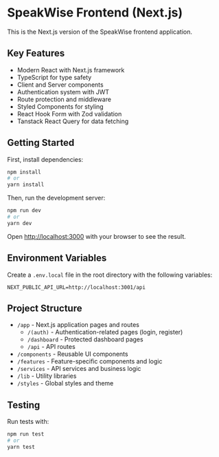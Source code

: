 # SpeakWise Frontend (Next.js)

This is the Next.js version of the SpeakWise frontend application.

## Key Features

- Modern React with Next.js framework
- TypeScript for type safety
- Client and Server components
- Authentication system with JWT
- Route protection and middleware
- Styled Components for styling
- React Hook Form with Zod validation
- Tanstack React Query for data fetching

## Getting Started

First, install dependencies:

```bash
npm install
# or
yarn install
```

Then, run the development server:

```bash
npm run dev
# or
yarn dev
```

Open [http://localhost:3000](http://localhost:3000) with your browser to see the result.

## Environment Variables

Create a `.env.local` file in the root directory with the following variables:

```
NEXT_PUBLIC_API_URL=http://localhost:3001/api
```

## Project Structure

- `/app` - Next.js application pages and routes
  - `/(auth)` - Authentication-related pages (login, register)
  - `/dashboard` - Protected dashboard pages
  - `/api` - API routes
- `/components` - Reusable UI components
- `/features` - Feature-specific components and logic
- `/services` - API services and business logic
- `/lib` - Utility libraries
- `/styles` - Global styles and theme

## Testing

Run tests with:

```bash
npm run test
# or
yarn test
``` 